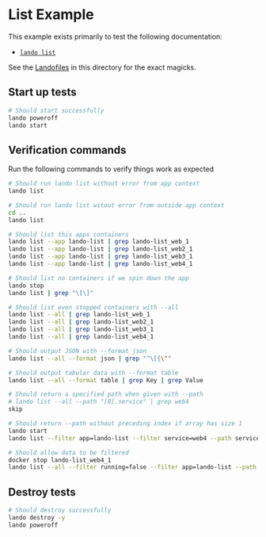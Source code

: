 # List Example

This example exists primarily to test the following documentation:

* [`lando list`](https://docs.lando.dev/cli/list.html)

See the [Landofiles](https://docs.lando.dev/config/lando.html) in this directory for the exact magicks.

## Start up tests

```bash
# Should start successfully
lando poweroff
lando start
```

## Verification commands

Run the following commands to verify things work as expected

```bash
# Should run lando list without error from app context
lando list

# Should run lando list witout error from outside app context
cd ..
lando list

# Should list this apps containers
lando list --app lando-list | grep lando-list_web_1
lando list --app lando-list | grep lando-list_web2_1
lando list --app lando-list | grep lando-list_web3_1
lando list --app lando-list | grep lando-list_web4_1

# Should list no containers if we spin down the app
lando stop
lando list | grep "\[\]"

# Should list even stopped containers with --all
lando list --all | grep lando-list_web_1
lando list --all | grep lando-list_web2_1
lando list --all | grep lando-list_web3_1
lando list --all | grep lando-list_web4_1

# Should output JSON with --format json
lando list --all --format json | grep "^\[{\""

# Should output tabular data with --format table
lando list --all --format table | grep Key | grep Value

# Should return a specified path when given with --path
# lando list --all --path "[0].service" | grep web4
skip

# Should return --path without preceding index if array has size 1
lando start
lando list --filter app=lando-list --filter service=web4 --path service | grep web4

# Should allow data to be filtered
docker stop lando-list_web4_1
lando list --all --filter running=false --filter app=lando-list --path service | grep web4
```

## Destroy tests

```bash
# Should destroy successfully
lando destroy -y
lando poweroff
```
